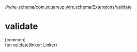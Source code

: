 //[wire-schema](../../../index.md)/[com.squareup.wire.schema](../index.md)/[Extensions](index.md)/[validate](validate.md)

# validate

[common]\
fun [validate](validate.md)(linker: [Linker](../-linker/index.md))
